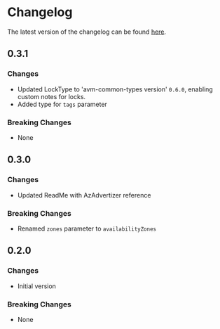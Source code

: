 # Changelog

The latest version of the changelog can be found [here](https://github.com/Azure/bicep-registry-modules/blob/main/avm/res/cache/redis-enterprise/CHANGELOG.md).

## 0.3.1

### Changes

- Updated LockType to 'avm-common-types version' `0.6.0`, enabling custom notes for locks.
- Added type for `tags` parameter

### Breaking Changes

- None

## 0.3.0

### Changes

- Updated ReadMe with AzAdvertizer reference

### Breaking Changes

- Renamed `zones` parameter to `availabilityZones`

## 0.2.0

### Changes

- Initial version

### Breaking Changes

- None
